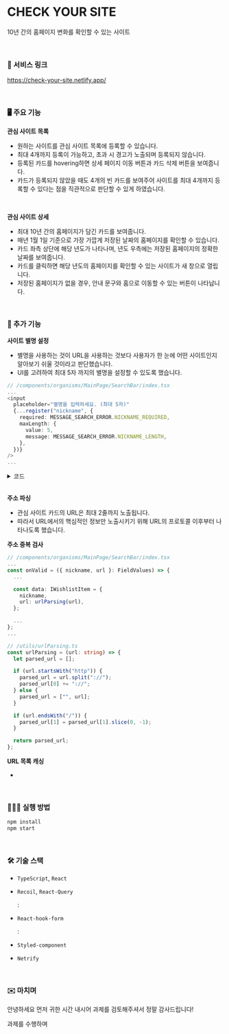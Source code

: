 # CHECK YOUR SITE

10년 간의 홈페이지 변화를 확인할 수 있는 사이트

<br/>

### 🚀 서비스 링크

https://check-your-site.netlify.app/

<br/>

### 🖥️ 주요 기능

**관심 사이트 목록**

- 원하는 사이트를 관심 사이트 목록에 등록할 수 있습니다.
- 최대 4개까지 등록이 가능하고, 초과 시 경고가 노출되며 등록되지 않습니다.
- 등록된 카드를 hovering하면 상세 페이지 이동 버튼과 카드 삭제 버튼을 보여줍니다.
- 카드가 등록되지 않았을 때도 4개의 빈 카드를 보여주어
    사이트를 최대 4개까지 등록할 수 있다는 점을 직관적으로 판단할 수 있게 하였습니다.

<br/>

**관심 사이트 상세**

- 최대 10년 간의 홈페이지가 담긴 카드를 보여줍니다.
- 매년 1월 1일 기준으로 가장 가깝게 저장된 날짜의 홈페이지를 확인할 수 있습니다.
- 카드 좌측 상단에 해당 년도가 나타나며, 년도 우측에는 저장된 홈페이지의 정확한 날짜를 보여줍니다.
- 카드를 클릭하면 해당 년도의 홈페이지를 확인할 수 있는 사이트가 새 창으로 열립니다.
- 저장된 홈페이지가 없을 경우, 안내 문구와 홈으로 이동할 수 있는 버튼이 나타납니다.

<br/>

### 🔖 추가 기능

**사이트 별명 설정**

- 별명을 사용하는 것이 URL을 사용하는 것보다 사용자가 한 눈에 어떤 사이트인지 알아보기 쉬울 것이라고 판단했습니다.
- UI를 고려하여 최대 5자 까지의 별명을 설정할 수 있도록 했습니다.

```typescript
// /components/organisms/MainPage/SearchBar/index.tsx
...
<input
  placeholder="별명을 입력하세요. (최대 5자)"
  {...register("nickname", {
    required: MESSAGE_SEARCH_ERROR.NICKNAME_REQUIRED,
    maxLength: {
      value: 5,
      message: MESSAGE_SEARCH_ERROR.NICKNAME_LENGTH,
    },
  })}
/>
...
```

<details>
  <summary>코드</summary>
  <div markdown='1'>
    ```
    // /components/organisms/MainPage/SearchBar/index.tsx
      ...
      <input
        placeholder="별명을 입력하세요. (최대 5자)"
        {...register("nickname", {
          required: MESSAGE_SEARCH_ERROR.NICKNAME_REQUIRED,
          maxLength: {
            value: 5,
            message: MESSAGE_SEARCH_ERROR.NICKNAME_LENGTH,
          },
        })}
      />
    ```
  </div>
</details>





<br/>

**주소 파싱**

- 관심 사이트 카드의 URL은 최대 2줄까지 노출됩니다.
- 따라서 URL에서의 핵심적인 정보만 노출시키기 위해 URL의 프로토콜 이후부터 나타나도록 했습니다.

**주소 중복 검사**

```typescript
// /components/organisms/MainPage/SearchBar/index.tsx
...
const onValid = ({ nickname, url }: FieldValues) => {
  ...

  const data: IWishlistItem = {
    nickname,
    url: urlParsing(url),
  };

  ...
};
...

// /utils/urlParsing.ts
const urlParsing = (url: string) => {
  let parsed_url = [];

  if (url.startsWith("http")) {
    parsed_url = url.split("://");
    parsed_url[0] += "://";
  } else {
    parsed_url = ["", url];
  }

  if (url.endsWith("/")) {
    parsed_url[1] = parsed_url[1].slice(0, -1);
  }

  return parsed_url;
};
```

**URL 목록 캐싱**

- 

<br/>

### 🧑🏻‍💻 실행 방법

```bash
npm install
npm start
```

<br/>

### 🛠️ 기술 스택

- `TypeScript`, `React`

- `Recoil`, `React-Query`

    : 

- `React-hook-form`

    : 

- `Styled-component`

- `Netrify`

<br/>

### ✉️ 마치며

안녕하세요 먼저 귀한 시간 내시어 과제를 검토해주셔서 정말 감사드립니다!

과제를 수행하며 

